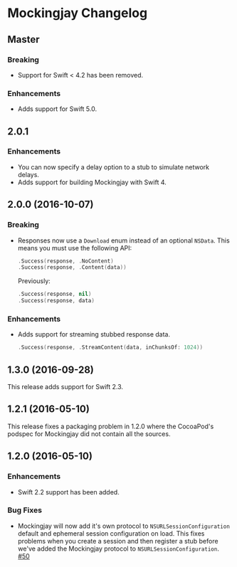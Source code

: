 # Mockingjay Changelog

## Master

### Breaking

- Support for Swift < 4.2 has been removed.

### Enhancements

- Adds support for Swift 5.0.

## 2.0.1

### Enhancements

- You can now specify a delay option to a stub to simulate network delays.
- Adds support for building Mockingjay with Swift 4.

## 2.0.0 (2016-10-07)

### Breaking

- Responses now use a `Download` enum instead of an optional `NSData`. This
    means you must use the following API:

    ```swift
    .Success(response, .NoContent)
    .Success(response, .Content(data))
    ```

    Previously:

    ```swift
    .Success(response, nil)
    .Success(response, data)
    ```

### Enhancements

- Adds support for streaming stubbed response data.

    ```swift
    .Success(response, .StreamContent(data, inChunksOf: 1024))
    ```

## 1.3.0 (2016-09-28)

This release adds support for Swift 2.3.


## 1.2.1 (2016-05-10)

This release fixes a packaging problem in 1.2.0 where the CocoaPod's podspec
for Mockingjay did not contain all the sources.


## 1.2.0 (2016-05-10)
### Enhancements

- Swift 2.2 support has been added.

### Bug Fixes

- Mockingjay will now add it's own protocol to `NSURLSessionConfiguration`
  default and ephemeral session configuration on load. This fixes problems when
  you create a session and then register a stub before we've added the
  Mockingjay protocol to `NSURLSessionConfiguration`.  
  [#50](https://github.com/kylef/Mockingjay/issues/50)

